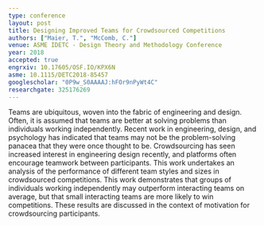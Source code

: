 ```yaml
---
type: conference
layout: post
title: Designing Improved Teams for Crowdsourced Competitions
authors: ["Maier, T.", "McComb, C."]
venue: ASME IDETC - Design Theory and Methodology Conference
year: 2018
accepted: true
engrxiv: 10.17605/OSF.IO/KPX6N
asme: 10.1115/DETC2018-85457
googlescholar: "0P9w_S0AAAAJ:hFOr9nPyWt4C"
researchgate: 325176269
---
```

Teams are ubiquitous, woven into the fabric of engineering and design. Often, it is assumed that teams are better at solving problems than individuals working independently. Recent work in engineering, design, and psychology has indicated that teams may not be the problem-solving panacea that they were once thought to be. Crowdsourcing has seen increased interest in engineering design recently, and platforms often encourage teamwork between participants. This work undertakes an analysis of the performance of different team styles and sizes in crowdsourced competitions. This work demonstrates that groups of individuals working independently may outperform interacting teams on average, but that small interacting teams are more likely to win competitions. These results are discussed in the context of motivation for crowdsourcing participants.
